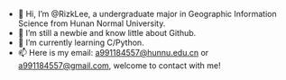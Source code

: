 - 👋 Hi, I’m @RizkLee, a undergraduate major in Geographic Information Science from Hunan Normal University.
- 👀 I’m still a newbie and know little about Github.
- 🌱 I’m currently learning C/Python.
- 📫 Here is my email: a991184557@hunnu.edu.cn or a991184557@gmail.com, welcome to contact with me!

<!---
RizkLee/RizkLee is a ✨ special ✨ repository because its `README.md` (this file) appears on your GitHub profile.
You can click the Preview link to take a look at your changes.
--->
